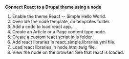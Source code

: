 **Connect React to a Drupal theme using a node**

1. Enable the theme React -- Simple Hello World.
2. Override the node template, on templates folder.
3. Add a code to load react app. <div id="react-app"><div>
4. Create an Article or a Page content type node.
5. Create a custom react script in js folder.
6. Add react libraries in react_simple.libraries.yml file.
7. Load react libraries in node.html.twig file.
8. View the node on the browser. See that react is loaded.

